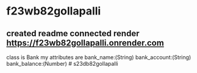 # f23wb82gollapalli
created readme
connected render https://f23wb82gollapalli.onrender.com
-------
class is Bank 
my attributes are bank_name:(String) bank_account:(String) bank_balance:(Number)
#   s 2 3 d b 8 2 g o l l a p a l l i  
 
